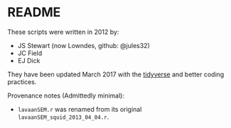 # README

These scripts were written in 2012 by: 

- JS Stewart (now Lowndes, github: @jules32)
- JC Field
- EJ Dick

They have been updated March 2017 with the [tidyverse](http://tidyverse.org) and better coding practices. 

Provenance notes (Admittedly minimal): 

- `lavaanSEM.r` was renamed from its original `lavaanSEM_squid_2013_04_04.r`.
